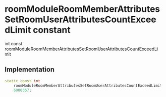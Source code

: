 


# roomModuleRoomMemberAttributesSetRoomUserAttributesCountExceedLimit constant







int const roomModuleRoomMemberAttributesSetRoomUserAttributesCountExceedLimit
  







## Implementation

```dart
static const int
    roomModuleRoomMemberAttributesSetRoomUserAttributesCountExceedLimit =
    6000357;
```







